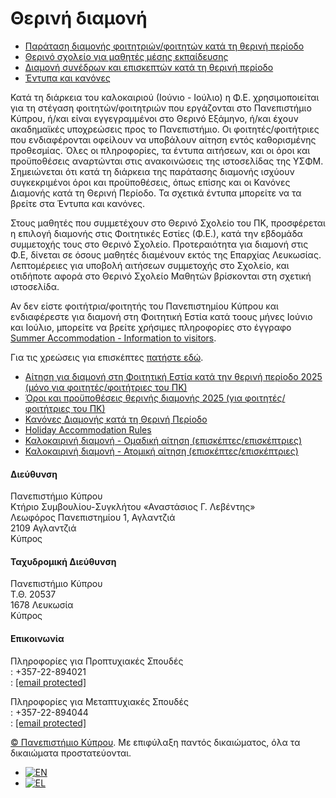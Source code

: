 # Θερινή διαμονή

* [Παράταση διαμονής φοιτητριών/φοιτητών κατά τη θερινή περίοδο](#tab-6815302a216e2-1)
* [Θερινό σχολείο για μαθητές μέσης εκπαίδευσης](#tab-6815302a216e2-2)
* [Διαμονή συνέδρων και επισκεπτών κατά τη θερινή περίοδο](#tab-6815302a216e2-3)
* [Έντυπα και κανόνες](#tab-6815302a216e2-4)

Κατά τη διάρκεια του καλοκαιριού (Ιούνιο - Ιούλιο) η Φ.Ε. χρησιμοποιείται για τη στέγαση φοιτητών/φοιτητριών που εργάζονται στο Πανεπιστήμιο Κύπρου, ή/και είναι εγγεγραμμένοι στο Θερινό Εξάμηνο, ή/και έχουν ακαδημαϊκές υποχρεώσεις προς το Πανεπιστήμιο. Οι φοιτητές/φοιτήτριες που ενδιαφέρονται οφείλουν να υποβάλουν αίτηση εντός καθορισμένης προθεσμίας. Όλες οι πληροφορίες, τα έντυπα αιτήσεων, και οι όροι και προϋποθέσεις αναρτώνται στις ανακοινώσεις της ιστοσελίδας της ΥΣΦΜ.
Σημειώνεται ότι κατά τη διάρκεια της παράτασης διαμονής ισχύουν συγκεκριμένοι όροι και προϋποθέσεις, όπως επίσης και οι Κανόνες Διαμονής κατά τη Θερινή Περίοδο. Τα σχετικά έντυπα μπορείτε να τα βρείτε στα Έντυπα και κανόνες.

Στους μαθητές που συμμετέχουν στο Θερινό Σχολείο του ΠΚ, προσφέρεται η επιλογή διαμονής στις Φοιτητικές Εστίες (Φ.Ε.), κατά την εβδομάδα συμμετοχής τους στο Θερινό Σχολείο. Προτεραιότητα για διαμονή στις Φ.Ε, δίνεται σε όσους μαθητές διαμένουν εκτός της Επαρχίας Λευκωσίας. Λεπτομέρειες για υποβολή αιτήσεων συμμετοχής στο Σχολείο, και οτιδήποτε αφορά στο Θερινό Σχολείο Μαθητών βρίσκονται στη σχετική ιστοσελίδα.

Αν δεν είστε φοιτήτρια/φοιτητής του Πανεπιστημίου Κύπρου και ενδιαφέρεστε για διαμονή στη Φοιτητική Εστία κατά τοους μήνες Ιούνιο και Ιούλιο, μπορείτε να βρείτε χρήσιμες πληροφορίες στο έγγραφο [Summer Accommodation - Information to visitors](https://www.ucy.ac.cy/aasw/wp-content/uploads/sites/35/2023/11/Information_for_visitors_v20231101.pdf).
  
  
Για τις χρεώσεις για επισκέπτες [πατήστε εδώ](https://www.ucy.ac.cy/aasw/wp-content/uploads/sites/35/2023/11/Charges_for_visitors_v20231102.pdf).

- [Αίτηση για διαμονή στη Φοιτητική Εστία κατά την θερινή περίοδο 2025 (μόνο για φοιτητές/φοιτήτριες του ΠΚ)](https://www.ucy.ac.cy/aasw/wp-content/uploads/sites/35/2025/03/UCYST_Summer_accommodation_application_2025_GR.pdf)
- [Όροι και προϋποθέσεις θερινής διαμονής 2025 (για φοιτητές/φοιτήτριες του ΠΚ)](https://www.ucy.ac.cy/aasw/wp-content/uploads/sites/35/2025/03/UCYST_Summer_accommodation_terms_and_conditions_2025_GR.pdf)
- [Κανόνες Διαμονής κατά τη Θερινή Περίοδο](https://www.ucy.ac.cy/aasw/wp-content/uploads/sites/35/2022/09/Housing-Rules-for-Summer.pdf)
- [Holiday Accommodation Rules](https://www.ucy.ac.cy/aasw/wp-content/uploads/sites/35/2022/09/Holiday-Accommodation-Rules.pdf)
- [Καλοκαιρινή διαμονή - Ομαδική αίτηση (επισκέπτες/επισκέπτριες)](https://www.ucy.ac.cy/aasw/wp-content/uploads/sites/35/2023/10/Application_form_for_groups_v20231031.pdf)
- [Καλοκαιρινή διαμονή - Ατομική αίτηση (επισκέπτες/επισκέπτριες)](https://www.ucy.ac.cy/aasw/wp-content/uploads/sites/35/2023/10/Application_form_for_individuals_v20231031.pdf)

#### Διεύθυνση

Πανεπιστήμιο Κύπρου  
Κτήριο Συμβουλίου-Συγκλήτου «Αναστάσιος Γ. Λεβέντης»  
Λεωφόρος Πανεπιστημίου 1, Αγλαντζιά  
2109 Αγλαντζιά  
Κύπρος

#### Ταχυδρομική Διεύθυνση

Πανεπιστήμιο Κύπρου  
Τ.Θ. 20537  
1678 Λευκωσία  
Κύπρος

#### Επικοινωνία

Πληροφορίες για Προπτυχιακές Σπουδές  
 : +357-22-894021  
 : [[email protected]](/cdn-cgi/l/email-protection)  
  
Πληροφορίες για Μεταπτυχιακές Σπουδές  
 : +357-22-894044  
 : [[email protected]](/cdn-cgi/l/email-protection)

[©  Πανεπιστήμιο Κύπρου](https://www.ucy.ac.cy). Με επιφύλαξη παντός δικαιώματος, όλα τα δικαιώματα προστατεύονται.

* [![EN](https://www.ucy.ac.cy/aasw/wp-content/plugins/sitepress-multilingual-cms/res/flags/en.png)](https://www.ucy.ac.cy/aasw/student-welfare/housing-office/summer-accommodation/?lang=en)
* [![EL](https://www.ucy.ac.cy/aasw/wp-content/plugins/sitepress-multilingual-cms/res/flags/el.png)](https://www.ucy.ac.cy/aasw/student-welfare/housing-office/summer-accommodation/)